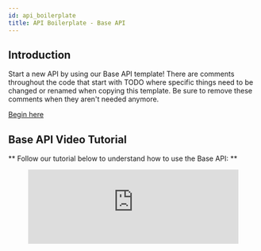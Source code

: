 ```yaml
---
id: api_boilerplate
title: API Boilerplate - Base API
---
```

## Introduction

Start a new API by using our Base API template!
There are comments throughout the code that start with TODO where specific things need to be changed or renamed when copying this template.
Be sure to remove these comments when they aren't needed anymore.

[Begin here](https://github.com/LBHackney-IT/lbh-example-api)

## Base API Video Tutorial

** Follow our tutorial below to understand how to use the Base API: **

<figure class="video-container">
  <iframe width="100%" src="https://www.youtube.com/embed/WggC6Rtz1CE" title="YouTube video player" frameborder="0" allow="accelerometer; autoplay; clipboard-write; encrypted-media; gyroscope; picture-in-picture" allowfullscreen></iframe>
</figure>